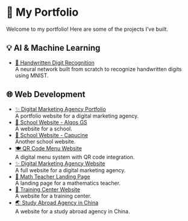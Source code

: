 # 🚀 My Portfolio

Welcome to my portfolio! Here are some of the projects I’ve built.

## 💡 AI & Machine Learning
- [🧠 Handwritten Digit Recognition](https://github.com/tonpseudo/digit-recognizer)  
  A neural network built from scratch to recognize handwritten digits using MNIST.

## 🌐 Web Development
- [✨ Digital Marketing Agency Portfolio](https://github.com/OthmaneBelkarda1/ReachMediagency)  
  A portfolio website for a digital marketing agency.
- [📕 School Website - Alqos GS](https://github.com/OthmaneBelkarda1/Alqos-GS)  
  A website for a school.
- [📖 School Website - Capucine](https://github.com/OthmaneBelkarda1/Ecole-Capucine)  
  Another school website.
- [🍽️ QR Code Menu Website](https://github.com/OthmaneBelkarda1/GustoFinoMenu)  
  A digital menu system with QR code integration.
- [✨ Digital Marketing Agency Website](https://github.com/OthmaneBelkarda1/ReachMediaSite)  
  A full website for a digital marketing agency.
- [🧮 Math Teacher Landing Page](https://github.com/OthmaneBelkarda1/RabieMath)  
  A landing page for a mathematics teacher.
- [📒 Training Center Website](https://github.com/OthmaneBelkarda1/CentreDeFormation)  
  A website for a training center.
- [🌏 Study Abroad Agency in China](https://github.com/OthmaneBelkarda1/ChineVIP)  
  A website for a study abroad agency in China.
